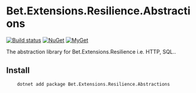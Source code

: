 ﻿# Bet.Extensions.Resilience.Abstractions

[![Build status](https://ci.appveyor.com/api/projects/status/tmqs7xbq1aqee3md/branch/master?svg=true)](https://ci.appveyor.com/project/kdcllc/bet-extensions-resilience/branch/master)
[![NuGet](https://img.shields.io/nuget/v/Bet.Extensions.Resilience.Abstractions.svg)](https://www.nuget.org/packages?q=Bet.Extensions.Resilience.Abstractions)
[![MyGet](https://img.shields.io/myget/kdcllc/v/Bet.Extensions.Resilience.Abstractions.svg?label=myget)](https://www.myget.org/F/kdcllc/api/v2)

The abstraction library for Bet.Extensions.Resilience i.e. HTTP, SQL..

## Install

```bash
    dotnet add package Bet.Extensions.Resilience.Abstractions
```
